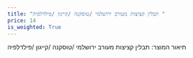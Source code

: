 ```yaml
---
title: "תבלין קציצות מעורב ירושלמי /טוסקנה /קייגון /פילדלפיה "
price: 14
is_weighted: True
---
```


תיאור המוצר: תבלין קציצות מעורב ירושלמי /טוסקנה /קייגון /פילדלפיה 
